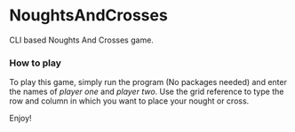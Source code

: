 # NoughtsAndCrosses
CLI based Noughts And Crosses game.


### How to play
To play this game, simply run the program (No packages needed) and enter the names of *player one* and *player two*.
Use the grid reference to type the row and column in which you want to place your nought or cross.

Enjoy!

